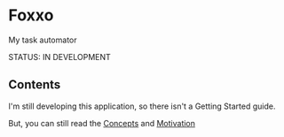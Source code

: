 # Foxxo

My task automator

STATUS: IN DEVELOPMENT

## Contents

I'm still developing this application, so there isn't a Getting Started guide.

But, you can still read the [Concepts](./concepts.md) and [Motivation](./motivation.md)
